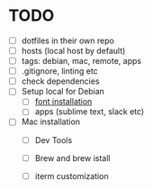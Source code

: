 # TODO
- [ ] dotfiles in their own repo
- [ ] hosts (local host by default)
- [ ] tags: debian, mac, remote, apps
- [ ] .gitignore, linting etc
- [ ] check dependencies
- [ ] Setup local for Debian
  - [ ] [font installation](https://github.com/romkatv/powerlevel10k#automatic-font-installation)
  - [ ] apps (sublime text, slack etc)
- [ ] Mac installation
  - [ ] Dev Tools
  - [ ] Brew and brew istall
  - [ ] iterm customization


